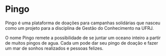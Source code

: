 # Pingo

Pingo é uma plataforma de doações para campanhas solidárias que nasceu como um projeto para a disciplina de Gestão do Conhecimento na UFRJ.

O nome Pingo remete a possibilidade de se juntar um oceano inteiro a partir de muitos pingos de agua. Cada um pode dar seu pingo de doação e fazer um mar de sonhos realizados e pessoas felizes.
